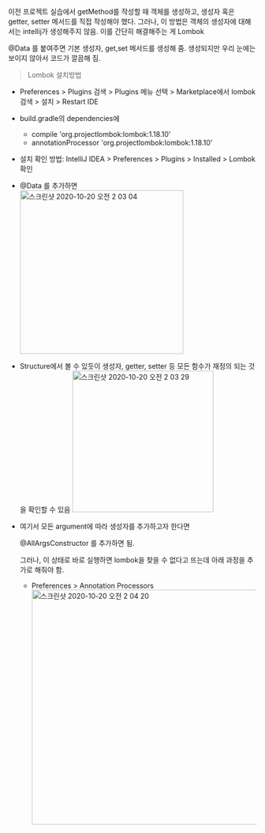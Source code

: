 이전 프로젝트 실습에서 getMethod를 작성할 때 객체를 생성하고, 생성자 혹은 getter, setter 메서드를 직접 작성해야 했다. 그러나, 이 방법은 객체의 생성자에 대해서는 intellij가 생성해주지 않음. 이를 간단히 해결해주는 게 Lombok

@Data 를 붙여주면 기본 생성자, get,set 메서드를 생성해 줌. 생성되지만 우리 눈에는 보이지 않아서 코드가 깔끔해 짐.


> Lombok 설치방법

- Preferences > Plugins 검색 > Plugins 메뉴 선택 > Marketplace에서 lombok검색 > 설치 > Restart IDE
- build.gradle의 dependencies에
    - compile 'org.projectlombok:lombok:1.18.10'
    - annotationProcessor 'org.projectlombok:lombok:1.18.10'
- 설치 확인 방법: IntelliJ IDEA > Preferences > Plugins > Installed > Lombok 확인

- @Data 를 추가하면<br>
  <img width="331" alt="스크린샷 2020-10-20 오전 2 03 04" src="https://user-images.githubusercontent.com/30459523/96488036-654f3f80-1278-11eb-9cb4-ccaa5291625a.png">

- Structure에서 볼 수 있듯이 생성자, getter, setter 등 모든 함수가 재정의 되는 것을 확인할 수 있음
  <img width="286" alt="스크린샷 2020-10-20 오전 2 03 29" src="https://user-images.githubusercontent.com/30459523/96488095-74ce8880-1278-11eb-91bb-8e90c973e022.png">


- 여기서 모든 argument에 따라 생성자를 추가하고자 한다면

    @AllArgsConstructor 를 추가하면 됨.

    그러나, 이 상태로 바로 실행하면 lombok을 찾을 수 없다고 뜨는데 아래 과정을 추가로 해줘야 함.

    - Preferences > Annotation Processors<br>
        <img width="475" alt="스크린샷 2020-10-20 오전 2 04 20" src="https://user-images.githubusercontent.com/30459523/96488196-92035700-1278-11eb-93cb-dfe066c2901e.png">
